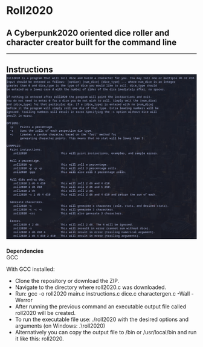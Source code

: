 # Roll2020
## A Cyberpunk2020 oriented dice roller and character creator built for the command line
---
**Instructions**
![Instructions](usage/instructions.png "Instructions")
---
**Dependencies**  
GCC  

With GCC installed:
- Clone the repository or download the ZIP. 
- Navigate to the directory where roll2020.c was downloaded.
- Run: gcc -o roll2020 main.c instructions.c dice.c charactergen.c -Wall -Werror
- After running the previous command an executable output file called roll2020 will be created.
- To run the executable file use: ./roll2020 with the desired options and arguments (on Windows: .\roll2020)
- Alternatively you can copy the output file to /bin or /usr/local/bin and run it like this: roll2020.

